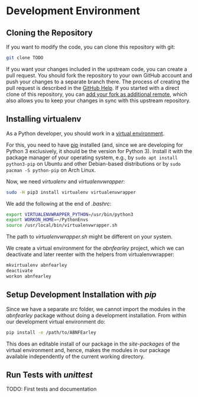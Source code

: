 # Development Environment

## Cloning the Repository
If you want to modify the code, you can clone this repository with git:
```sh
git clone TODO
```

If you want your changes included in the upstream code, you can create a
pull request.
You should fork the repository to your own GitHub account and push your
changes to a separate branch there.
The process of creating the pull request is described in the [GitHub
Help](https://help.github.com/articles/creating-a-pull-request-from-a-fork/).
If you started with a direct clone of this repository, you can [add your
fork as additional remote](https://stackoverflow.com/a/11620086), which
also allows you to keep your changes in sync with this upstream repository.

## Installing virtualenv
As a Python developer, you should work in a [virtual
environment](https://virtualenv.pypa.io/en/stable/).

For this, you need to have [pip](https://pip.pypa.io/en/stable/) installed
(and, since we are developing for Python 3 exclusively, it should be the
version for Python 3).
Install it with the package manager of your operating system, e.g., by
`sudo apt install python3-pip` on Ubuntu and other Debian-based
distributions or by `sudo pacman -S python-pip` on Arch Linux.

Now, we need _virtualenv_ and _virtualenvwrapper_:
```sh
sudo -H pip3 install virtualenv virtualenvwrapper
```

We add the following at the end of _.bashrc_:
```sh
export VIRTUALENVWRAPPER_PYTHON=/usr/bin/python3
export WORKON_HOME=~/PythonEnvs
source /usr/local/bin/virtualenvwrapper.sh
```
The path to _virtualenvwrapper.sh_ might be different on your system.

We create a virtual environment for the _abnfearley_ project, which we can
deactivate and later reenter with the helpers from virtualenvwrapper:
```sh
mkvirtualenv abnfearley
deactivate
workon abnfearley
```

## Setup Development Installation with _pip_
Since we have a separate _src_ folder, we cannot import the modules in the
_abnfearley_ package without doing a development installation.
From within our development virtual environment do:
```sh
pip install -e /path/to/ABNFEarley
```

This does an editable install of our package in the _site-packages_ of the
virtual environment and, hence, makes the modules in our package available
independently of the current working directory.

## Run Tests with _unittest_
TODO: First tests and documentation
